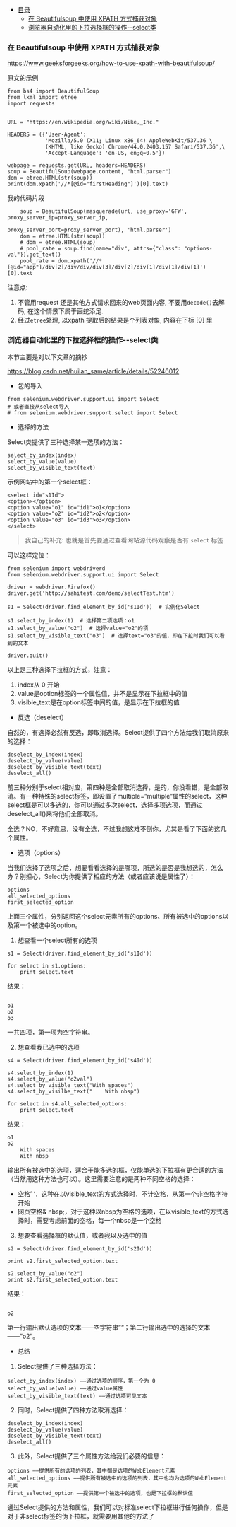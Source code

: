 * [目录](#0)
  * [在 Beautifulsoup 中使用 XPATH 方式捕获对象](#1)
  * [浏览器自动化里的下拉选择框的操作--select类](#2)


<h3 id="1">在 Beautifulsoup 中使用 XPATH 方式捕获对象</h3>


https://www.geeksforgeeks.org/how-to-use-xpath-with-beautifulsoup/

原文的示例

```
from bs4 import BeautifulSoup
from lxml import etree
import requests


URL = "https://en.wikipedia.org/wiki/Nike,_Inc."

HEADERS = ({'User-Agent':
			'Mozilla/5.0 (X11; Linux x86_64) AppleWebKit/537.36 \
			(KHTML, like Gecko) Chrome/44.0.2403.157 Safari/537.36',\
			'Accept-Language': 'en-US, en;q=0.5'})

webpage = requests.get(URL, headers=HEADERS)
soup = BeautifulSoup(webpage.content, "html.parser")
dom = etree.HTML(str(soup))
print(dom.xpath('//*[@id="firstHeading"]')[0].text)
```

我的代码片段

```
    soup = BeautifulSoup(masquerade(url, use_proxy='GFW', proxy_server_ip=proxy_server_ip,
                                    proxy_server_port=proxy_server_port), 'html.parser')
    dom = etree.HTML(str(soup))
    # dom = etree.HTML(soup)
    # pool_rate = soup.find(name="div", attrs={"class": "options-val"}).get_text()
    pool_rate = dom.xpath('//*[@id="app"]/div[2]/div/div/div[3]/div[2]/div[1]/div[1]/div[1]')[0].text
```

注意点:  
1) 不管用request 还是其他方式请求回来的web页面内容, 不要用```decode()```去解码, 在这个情景下属于画蛇添足.  
2) 经过```etree```处理, 以xpath 提取后的结果是个列表对象, 内容在下标 [0] 里


<h3 id="2">浏览器自动化里的下拉选择框的操作--select类</h3>

本节主要是对以下文章的摘抄

https://blog.csdn.net/huilan_same/article/details/52246012

- 包的导入

```
from selenium.webdriver.support.ui import Select
# 或者直接从select导入
# from selenium.webdriver.support.select import Select
```

- 选择的方法

Select类提供了三种选择某一选项的方法：

```
select_by_index(index)
select_by_value(value)
select_by_visible_text(text)
```

示例网站中的第一个select框：

```
<select id="s1Id">
<option></option>
<option value="o1" id="id1">o1</option>
<option value="o2" id="id2">o2</option>
<option value="o3" id="id3">o3</option>
</select>
```

> 我自己的补充: 也就是首先要通过查看网站源代码观察是否有 ```select``` 标签

可以这样定位：

```
from selenium import webdriverd
from selenium.webdriver.support.ui import Select

driver = webdriver.Firefox()
driver.get('http://sahitest.com/demo/selectTest.htm')

s1 = Select(driver.find_element_by_id('s1Id'))  # 实例化Select

s1.select_by_index(1)  # 选择第二项选项：o1
s1.select_by_value("o2")  # 选择value="o2"的项
s1.select_by_visible_text("o3")  # 选择text="o3"的值，即在下拉时我们可以看到的文本

driver.quit()
```

以上是三种选择下拉框的方式，注意：

1) index从 0 开始
2) value是option标签的一个属性值，并不是显示在下拉框中的值
3) visible_text是在option标签中间的值，是显示在下拉框的值

- 反选（deselect）

自然的，有选择必然有反选，即取消选择。Select提供了四个方法给我们取消原来的选择：

```
deselect_by_index(index)
deselect_by_value(value)
deselect_by_visible_text(text)
deselect_all()
```

前三种分别于select相对应，第四种是全部取消选择，是的，你没看错，是全部取消。有一种特殊的select标签，即设置了multiple=”multiple”属性的select，这种select框是可以多选的，你可以通过多次select，选择多项选项，而通过deselect_all()来将他们全部取消。

全选？NO，不好意思，没有全选，不过我想这难不倒你，尤其是看了下面的这几个属性。

- 选项（options）

当我们选择了选项之后，想要看看选择的是哪项，所选的是否是我想选的，怎么办？别担心，Select为你提供了相应的方法（或者应该说是属性了）：

```
options
all_selected_options
first_selected_option
```

上面三个属性，分别返回这个select元素所有的options、所有被选中的options以及第一个被选中的option。

1) 想查看一个select所有的选项

```
s1 = Select(driver.find_element_by_id('s1Id'))

for select in s1.options:
    print select.text
```

结果：

```

o1
o2
o3
```

一共四项，第一项为空字符串。

2) 想查看我已选中的选项

```
s4 = Select(driver.find_element_by_id('s4Id'))

s4.select_by_index(1)
s4.select_by_value("o2val")
s4.select_by_visible_text("With spaces")
s4.select_by_visilbe_text("    With nbsp")

for select in s4.all_selected_options:
    print select.text
```

结果：

```
o1
o2
    With spaces
    With nbsp
```

输出所有被选中的选项，适合于能多选的框，仅能单选的下拉框有更合适的方法（当然用这种方法也可以）。这里需要注意的是两种不同空格的选择：

- 空格’ ‘，这种在以visible_text的方式选择时，不计空格，从第一个非空格字符开始  
- 网页空格& nbsp;，对于这种以nbsp为空格的选项，在以visible_text的方式选择时，需要考虑前面的空格，每一个nbsp是一个空格

3) 想要查看选择框的默认值，或者我以及选中的值

```
s2 = Select(driver.find_element_by_id('s2Id'))

print s2.first_selected_option.text

s2.select_by_value("o2")
print s2.first_selected_option.text
```

结果：

```

o2
```

第一行输出默认选项的文本——空字符串”“；第二行输出选中的选择的文本——”o2”。

- 总结

1) Select提供了三种选择方法：

```
select_by_index(index) ——通过选项的顺序，第一个为 0
select_by_value(value) ——通过value属性
select_by_visible_text(text) ——通过选项可见文本
```

2) 同时，Select提供了四种方法取消选择：

```
deselect_by_index(index)
deselect_by_value(value)
deselect_by_visible_text(text)
deselect_all()
```

3) 此外，Select提供了三个属性方法给我们必要的信息：

```
options ——提供所有的选项的列表，其中都是选项的WebElement元素
all_selected_options ——提供所有被选中的选项的列表，其中也均为选项的WebElement元素
first_selected_option ——提供第一个被选中的选项，也是下拉框的默认值
```

通过Select提供的方法和属性，我们可以对标准select下拉框进行任何操作，但是对于非select标签的伪下拉框，就需要用其他的方法了
